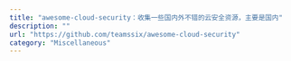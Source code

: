 ```yaml
---
title: "awesome-cloud-security：收集一些国内外不错的云安全资源，主要是国内"
description: ""
url: "https://github.com/teamssix/awesome-cloud-security"
category: "Miscellaneous"
---
```

